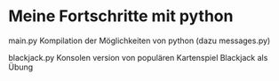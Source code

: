 # Meine Fortschritte mit python

main.py Kompilation der Möglichkeiten von python (dazu messages.py)

blackjack.py Konsolen version von populären Kartenspiel Blackjack als Übung
